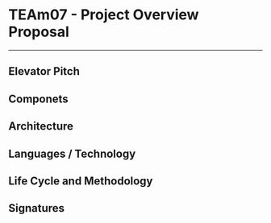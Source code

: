 # TEAm07 - Project Overview Proposal
_____________________________________

## Elevator Pitch

## Componets

## Architecture

## Languages / Technology

## Life Cycle and Methodology

## Signatures

